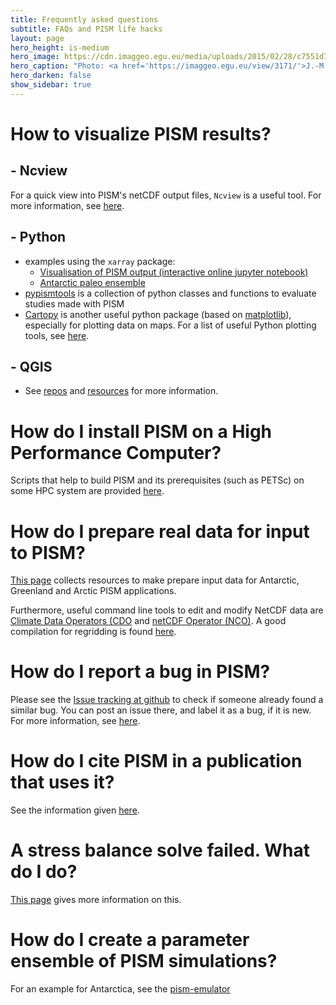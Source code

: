 ```yaml
---
title: Frequently asked questions
subtitle: FAQs and PISM life hacks
layout: page
hero_height: is-medium
hero_image: https://cdn.imaggeo.egu.eu/media/uploads/2015/02/28/c7551d79e7f144911384c731d08cdedd.jpg
hero_caption: "Photo: <a href='https://imaggeo.egu.eu/view/3171/'>J.-M. Nasse / imaggeo </a>"
hero_darken: false
show_sidebar: true
---
```


# How to visualize PISM results?

## - Ncview

For a quick view into PISM's netCDF output files, `Ncview` is a useful tool. For more information, see [here](http://cirrus.ucsd.edu/ncview/).

## - Python

- examples using the `xarray` package:
    - [Visualisation of PISM output (interactive online jupyter notebook)](https://mybinder.org/v2/gh/m-kreuzer/pism.github.io/HEAD?filepath=jupyter%2Fpism_output_visualisation_example.ipynb)
    - [Antarctic paleo ensemble](https://gallery.pangeo.io/repos/ldeo-glaciology/pangeo-glaciology-examples/04_paleo_PISM.html)
- [<i class="fab fa-github fa-lg"></i> pypismtools](https://github.com/pism/pypismtools) is a collection of python classes and functions to evaluate studies made with PISM
- [Cartopy](https://scitools.org.uk/cartopy/) is another useful python package (based on [matplotlib](https://matplotlib.org/)), especially for plotting data on maps. For a list of useful Python plotting tools, see [here](http://www.marknagelberg.com/overview-python-and-non-python-mapping-tools-for-data-scientists/).

## - QGIS 
- See [<i class="fab fa-github fa-lg"></i> repos](https://github.com/pism/pism-qgis) and [<i class="fab fa-github fa-lg"></i> resources](https://github.com/pism/QGIS-Resources) for more information.


# How do I install PISM on a High Performance Computer?
Scripts that help to build PISM and its prerequisites (such as PETSc) on some HPC system are provided [here](https://github.com/pism/pism-builds).


# How do I prepare real data for input to PISM?

[This page](/data/) collects resources to make prepare input data for Antarctic, Greenland and Arctic PISM applications.

Furthermore, useful command line tools to edit and modify NetCDF data are [Climate Data Operators (CDO](https://code.mpimet.mpg.de/projects/cdo) and [netCDF Operator (NCO)](http://nco.sourceforge.net/). A good compilation for regridding is found [here](https://www.climate-cryosphere.org/wiki/index.php?title=Regridding_with_CDO).



# How do I report a bug in PISM?
Please see the [Issue tracking at github](https://github.com/pism/pism/issues) to check if someone already found a similar bug. You can post an issue there, and label it as a bug, if it is new. For more information, see [here](https://pism-docs.org/sphinx/contributing/bug-reporting.html). 

# How do I cite PISM in a publication that uses it?
See the information given [here](http://www.pism.io/citing/).

# A stress balance solve failed. What do I do?
[This page](/faq_stress_balance_error/) gives more information on this.


# How do I create a parameter ensemble of PISM simulations?
For an example for Antarctica, see the [<i class="fab fa-github fa-lg"></i> pism-emulator](https://github.com/pism/pism-emulator)




